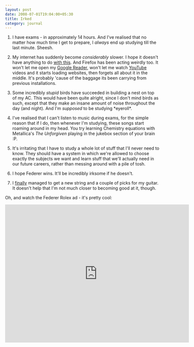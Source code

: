 ```yaml
---
layout: post
date: 2008-07-01T19:04:00+05:30
title: Irked
category: journal
---
```


1. I have exams - in approximately 14 hours. And I've realised that no matter how much time I get to prepare, I *always* end up studying till the last minute. Sheesh.

2. My internet has suddenly become *considerably* slower. I hope it doesn't have anything to do [with this][1]. And Firefox has been acting weirdly too. It won't let me open my [Google Reader][], won't let me watch [YouTube][] videos and it starts loading websites, then forgets all about it in the middle. It's probably 'cause of the baggage its been carrying from previous installations.

3. Some incredibly *stupid* birds have succeeded in building a nest on top of my AC. This would have been quite alright, since I don't mind birds as such, except that they make an insane amount of noise throughout the day (and night). And I'm *supposed* to be studying \*eyeroll\*.

4. I've realised that I can't listen to music during exams, for the simple reason that if I do, then whenever I'm studying, these songs start roaming around in my head. You try learning Chemistry equations with Metallica's *The Unforgiven* playing in the jukebox section of your brain :P.

5. It's irritating that I have to study a whole lot of stuff that I'll never need to know. They should have a system in which we're allowed to choose exactly the subjects we want and learn stuff that we'll actually need in our future careers, rather than messing around with a pile of tosh.

6. I hope Federer wins. It'll be incredibly irksome if he doesn't.

7. I [finally][2] managed to get a new string and a couple of picks for my guitar. It doesn't help that I'm not much closer to becoming good at it, though.

Oh, and watch the Federer Rolex ad - it's pretty cool:

<iframe width="600" height="450" src="http://www.youtube.com/v/gVxdsCbj5gA&hl=en" frameborder="0" allowfullscreen></iframe>

[1]: http://blog.sahil.me/posts/illimit/
[Google Reader]: http://google.com/reader
[YouTube]: http://www.youtube.com/
[2]: http://blog.sahil.me/posts/why-hello/
